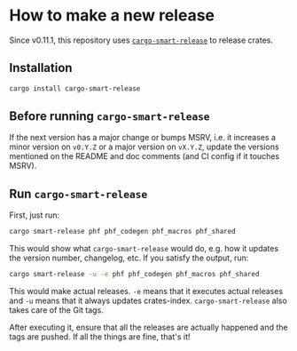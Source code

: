 # How to make a new release

Since v0.11.1, this repository uses [`cargo-smart-release`](https://crates.io/crates/cargo-smart-release) to release crates.

## Installation

```sh
cargo install cargo-smart-release
```

## Before running `cargo-smart-release`

If the next version has a major change or bumps MSRV, i.e. it increases a minor version on `v0.Y.Z` or a major version on `vX.Y.Z`,
update the versions mentioned on the README and doc comments (and CI config if it touches MSRV).

## Run `cargo-smart-release`

First, just run:

```sh
cargo smart-release phf phf_codegen phf_macros phf_shared
```

This would show what `cargo-smart-release` would do, e.g. how it updates the version number, changelog, etc.
If you satisfy the output, run:

```sh
cargo smart-release -u -e phf phf_codegen phf_macros phf_shared
```

This would make actual releases. `-e` means that it executes actual releases and `-u` means that it always updates crates-index.
`cargo-smart-release` also takes care of the Git tags.

After executing it, ensure that all the releases are actually happened and the tags are pushed.
If all the things are fine, that's it!
